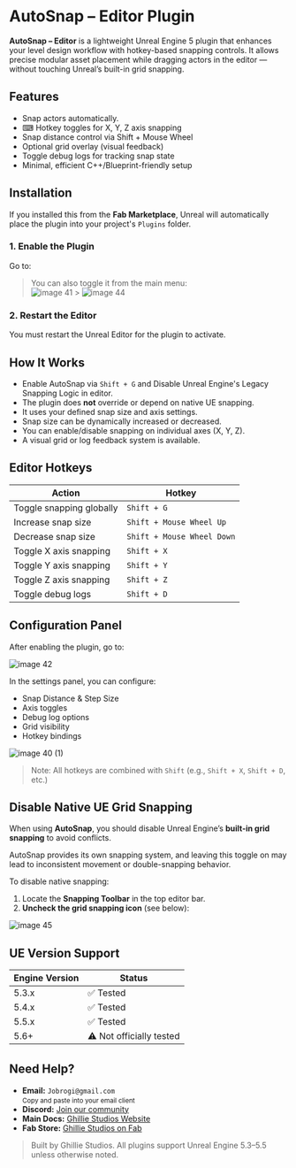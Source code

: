 # AutoSnap – Editor Plugin

**AutoSnap – Editor** is a lightweight Unreal Engine 5 plugin that enhances your level design workflow with hotkey-based snapping controls. It allows precise modular asset placement while dragging actors in the editor — without touching Unreal’s built-in grid snapping.

## Features

- Snap actors automatically.
- ⌨ Hotkey toggles for X, Y, Z axis snapping
- Snap distance control via Shift + Mouse Wheel
- Optional grid overlay (visual feedback)
- Toggle debug logs for tracking snap state
- Minimal, efficient C++/Blueprint-friendly setup

## Installation

If you installed this from the **Fab Marketplace**, Unreal will automatically place the plugin into your project's `Plugins` folder.

### 1. Enable the Plugin

Go to:

> You can also toggle it from the main menu:  
> ![image 41](https://github.com/user-attachments/assets/418c5026-e1cb-4cb8-a8c2-6d417edc3863) > ![image 44](https://github.com/user-attachments/assets/b1fb13b6-4808-477b-b5d6-84f99216917a)

### 2. Restart the Editor

You must restart the Unreal Editor for the plugin to activate.

## How It Works

- Enable AutoSnap via `Shift + G` and Disable Unreal Engine's Legacy Snapping Logic in editor.
- The plugin does **not** override or depend on native UE snapping.
- It uses your defined snap size and axis settings.
- Snap size can be dynamically increased or decreased.
- You can enable/disable snapping on individual axes (X, Y, Z).
- A visual grid or log feedback system is available.

## Editor Hotkeys

| Action                   | Hotkey                     |
| ------------------------ | -------------------------- |
| Toggle snapping globally | `Shift + G`                |
| Increase snap size       | `Shift + Mouse Wheel Up`   |
| Decrease snap size       | `Shift + Mouse Wheel Down` |
| Toggle X axis snapping   | `Shift + X`                |
| Toggle Y axis snapping   | `Shift + Y`                |
| Toggle Z axis snapping   | `Shift + Z`                |
| Toggle debug logs        | `Shift + D`                |

## Configuration Panel

After enabling the plugin, go to:

![image 42](https://github.com/user-attachments/assets/8c747712-5592-439e-8457-ed2844415049)

In the settings panel, you can configure:

- Snap Distance & Step Size
- Axis toggles
- Debug log options
- Grid visibility
- Hotkey bindings

![image 40 (1)](https://github.com/user-attachments/assets/8915497c-9b0a-419a-8931-42f9a4be64b2)

> Note: All hotkeys are combined with `Shift` (e.g., `Shift + X`, `Shift + D`, etc.)

## Disable Native UE Grid Snapping

When using **AutoSnap**, you should disable Unreal Engine’s **built-in grid snapping** to avoid conflicts.

AutoSnap provides its own snapping system, and leaving this toggle on may lead to inconsistent movement or double-snapping behavior.

To disable native snapping:

1. Locate the **Snapping Toolbar** in the top editor bar.
2. **Uncheck the grid snapping icon** (see below):

![image 45](https://github.com/user-attachments/assets/3eceb9bb-f389-4583-939c-6e353be4a620)

## UE Version Support

| Engine Version | Status                   |
| -------------- | ------------------------ |
| 5.3.x          | ✅ Tested                |
| 5.4.x          | ✅ Tested                |
| 5.5.x          | ✅ Tested                |
| 5.6+           | ⚠️ Not officially tested |

<div style="margin-top: 2rem;"></div>

<h2>Need Help?</h2>

<ul>
  <li>
     <strong>Email:</strong> <code>Jobrogi@gmail.com</code><br />
    <small>Copy and paste into your email client</small>
  </li>
  <li>
     <strong>Discord:</strong>
    <a href="https://discord.gg/AFVyqXBSRW" target="_blank" rel="noopener noreferrer">
      Join our community
    </a>
  </li>
  <li>
     <strong>Main Docs:</strong>
    <a href="https://jobrogi.github.io/GhillieStudios" target="_blank" rel="noopener noreferrer">
      Ghillie Studios Website
    </a>
  </li>
  <li>
     <strong>Fab Store:</strong>
    <a href="https://www.fab.com/sellers/Ghillie%20Studios" target="_blank" rel="noopener noreferrer">
      Ghillie Studios on Fab
    </a>
  </li>
</ul>

<blockquote>
  Built by Ghillie Studios. All plugins support Unreal Engine 5.3–5.5 unless otherwise noted.
</blockquote>
